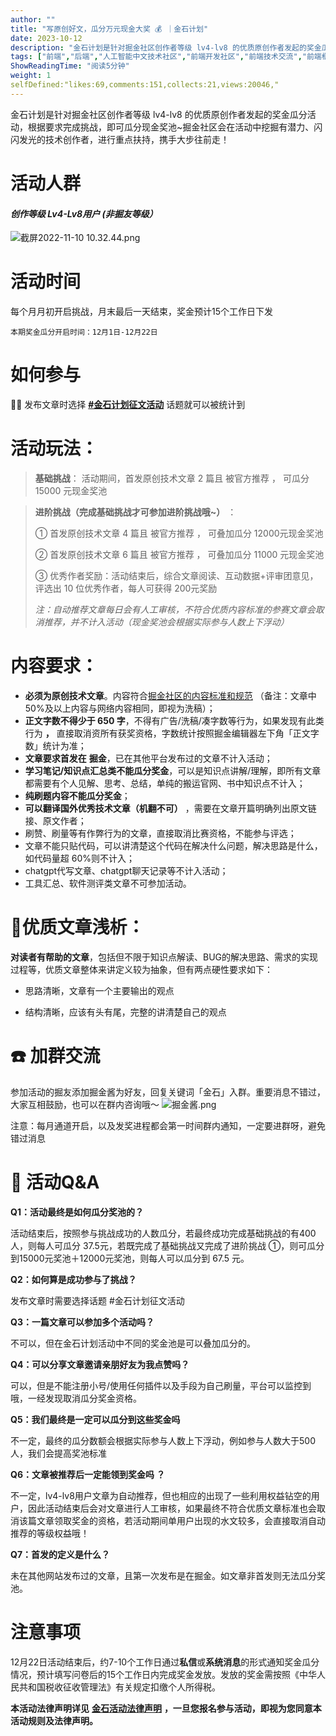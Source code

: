 ```yaml
---
author: ""
title: "写原创好文，瓜分万元现金大奖 💰 ｜金石计划"
date: 2023-10-12
description: "金石计划是针对掘金社区创作者等级 lv4-lv8 的优质原创作者发起的奖金瓜分活动，根据要求完成挑战，即可瓜分现金奖池~掘金社区会在活动中挖掘有潜力、闪闪发光的技术创作者，进行重点扶持，携手大步往前走"
tags: ["前端","后端","人工智能中文技术社区","前端开发社区","前端技术交流","前端框架教程","JavaScript 学习资源","CSS 技巧与最佳实践","HTML5 最新动态","前端工程师职业发展","开源前端项目","前端技术趋势"]
ShowReadingTime: "阅读5分钟"
weight: 1
selfDefined:"likes:69,comments:151,collects:21,views:20046,"
---
```

金石计划是针对掘金社区创作者等级 lv4-lv8 的优质原创作者发起的奖金瓜分活动，根据要求完成挑战，即可瓜分现金奖池~掘金社区会在活动中挖掘有潜力、闪闪发光的技术创作者，进行重点扶持，携手大步往前走！

活动人群
====

#### _**创作等级 Lv4-Lv8用户 (非掘友等级）**_

![截屏2022-11-10 10.32.44.png](/images/jueJin/bed466defa104fe.png)

活动时间
====

每个月月初开启挑战，月末最后一天结束，奖金预计15个工作日下发

`本期奖金瓜分开启时间：12月1日-12月22日`

如何参与
====

💁🏻 发布文章时选择 **[#金石计划征文活动](https://juejin.cn/theme/detail/7218019389664067621?contentType=1 "https://juejin.cn/theme/detail/7218019389664067621?contentType=1")** 话题就可以被统计到

活动玩法：
=====

> **基础挑战**： 活动期间，首发原创技术文章 2 篇且 被官方推荐 ， 可瓜分 15000 元现金奖池

> **进阶挑战（完成基础挑战才可参加进阶挑战哦~）** ：
> 
> ① 首发原创技术文章 4 篇且 被官方推荐 ， 可叠加瓜分 12000元现金奖池
> 
> ② 首发原创技术文章 6 篇且 被官方推荐 ， 可叠加瓜分 11000 元现金奖池
> 
> ③ 优秀作者奖励：活动结束后，综合文章阅读、互动数据+评审团意见，评选出 10 位优秀作者，每人可获得 200元奖励
> 
> _注：自动推荐文章每日会有人工审核，不符合优质内容标准的参赛文章会取消推荐，并不计入活动（现金奖池会根据实际参与人数上下浮动）_

内容要求：
=====

*   **必须为原创技术文章**。内容符合[掘金社区的内容标准和规范](https://juejin.cn/book/6844733795329900551/section/6844733795380232199 "https://juejin.cn/book/6844733795329900551/section/6844733795380232199") （备注：文章中50%及以上内容与网络内容相同，即视为洗稿）；
*   **正文字数不得少于 650 字**，不得有广告/洗稿/凑字数等行为，如果发现有此类行为 **，** 直接取消资所有获奖资格，字数统计按照掘金编辑器左下角「正文字数」统计为准；
*   **文章要求首发在** **掘金**，已在其他平台发布过的文章不计入活动；
*   **学习笔记/知识点汇总类不能瓜分奖金**，可以是知识点讲解/理解，即所有文章都需要有个人见解、思考、总结，单纯的搬运官网、书中知识点不计入；
*   **纯刷题内容不能瓜分奖金**；
*   **可以翻译国外优秀技术文章（机翻不可）** ，需要在文章开篇明确列出原文链接、原文作者；
*   刷赞、刷量等有作弊行为的文章，直接取消比赛资格，不能参与评选；
*   文章不能只贴代码，可以讲清楚这个代码在解决什么问题，解决思路是什么，如代码量超 60%则不计入；
*   chatgpt代写文章、chatgpt聊天记录等不计入活动；
*   工具汇总、软件测评类文章不可参加活动。

🎈优质文章浅析：
=========

**对读者有帮助的文章**，包括但不限于知识点解读、BUG的解决思路、需求的实现过程等，优质文章整体来讲定义较为抽象，但有两点硬性要求如下：

*   思路清晰，文章有一个主要输出的观点

*   结构清晰，应该有头有尾，完整的讲清楚自己的观点

☎️ 加群交流
=======

参加活动的掘友添加掘金酱为好友，回复关键词「金石」入群。重要消息不错过，大家互相鼓励，也可以在群内咨询哦～ ![掘金酱.png](/images/jueJin/c4a7c1f0a91143d.png)

注意：每月通道开启，以及发奖进程都会第一时间群内通知，一定要进群呀，避免错过消息

👀 活动Q&A
========

**Q1：活动最终是如何瓜分奖池的？**

活动结束后，按照参与挑战成功的人数瓜分，若最终成功完成基础挑战的有400人，则每人可瓜分 37.5元，若既完成了基础挑战又完成了进阶挑战 ①，则可瓜分到15000元奖池＋12000元奖池，则每人可以瓜分到 67.5 元。

**Q2：如何算是成功参与了挑战？**

发布文章时需要选择话题 #金石计划征文活动

**Q3：一篇文章可以参加多个活动吗？**

不可以，但在金石计划活动中不同的奖金池是可以叠加瓜分的。

**Q4：可以分享文章邀请亲朋好友为我点赞吗？**

可以，但是不能注册小号/使用任何插件以及手段为自己刷量，平台可以监控到哦，一经发现取消瓜分奖金资格。

**Q5：我们最终是一定可以瓜分到这些奖金吗**

不一定，最终的瓜分数额会根据实际参与人数上下浮动，例如参与人数大于500人，我们会提高奖池标准

**Q6：文章被推荐后一定能领到奖金吗 ？**

不一定，lv4-lv8用户文章为自动推荐，但也相应的出现了一些利用权益钻空的用户，因此活动结束后会对文章进行人工审核，如果最终不符合优质文章标准也会取消该篇文章领取奖金的资格，若活动期间单用户出现的水文较多，会直接取消自动推荐的等级权益哦！

**Q7：首发的定义是什么？**

未在其他网站发布过的文章，且第一次发布是在掘金。如文章非首发则无法瓜分奖池。

注意事项
====

12月22日活动结束后，约7-10个工作日通过**私信**或**系统消息**的形式通知奖金瓜分情况，预计填写问卷后的15个工作日内完成奖金发放。发放的奖金需按照《中华人民共和国税收征收管理法》有关规定扣缴个人所得税。

**本活动法律声明详见** **[金石活动法律声明](https://bytedance.feishu.cn/docx/doxcnhVXY9NDHSE16nmNsGfKcte "https://bytedance.feishu.cn/docx/doxcnhVXY9NDHSE16nmNsGfKcte")** **，一旦您报名参与活动，即视为您同意本活动规则及法律声明。**